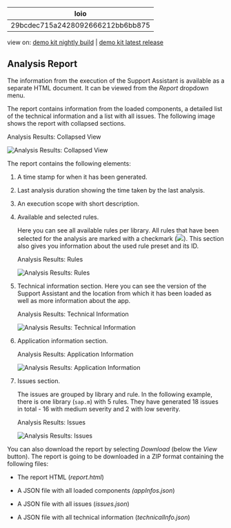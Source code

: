 <!-- loio29bcdec715a2428092666212bb6bb875 -->

| loio |
| -----|
| 29bcdec715a2428092666212bb6bb875 |

<div id="loio">

view on: [demo kit nightly build](https://openui5nightly.hana.ondemand.com/#/topic/29bcdec715a2428092666212bb6bb875) | [demo kit latest release](https://openui5.hana.ondemand.com/#/topic/29bcdec715a2428092666212bb6bb875)</div>

## Analysis Report

The information from the execution of the Support Assistant is available as a separate HTML document. It can be viewed from the *Report* dropdown menu.

The report contains information from the loaded components, a detailed list of the technical information and a list with all issues. The following image shows the report with collapsed sections.

   
  
<a name="loio29bcdec715a2428092666212bb6bb875__fig_qcx_vk1_k1b"/>Analysis Results: Collapsed View

 ![](loioea03b3f155794651b63742a574a42a7b_HiRes.png "Analysis Results: Collapsed View") 

The report contains the following elements:

1.  A time stamp for when it has been generated.

2.  Last analysis duration showing the time taken by the last analysis.

3.  An execution scope with short description.

4.  Available and selected rules.

    Here you can see all available rules per library. All rules that have been selected for the analysis are marked with a checkmark \(![](loio6f0632338a294dbd8fda177a422d88d8_HiRes.png)\). This section also gives you information about the used rule preset and its ID.

       
      
    <a name="loio29bcdec715a2428092666212bb6bb875__fig_h2m_zk1_k1b"/>Analysis Results: Rules

     ![](loioa6b194107723468daf578214e7abc8b3_HiRes.png "Analysis Results: Rules") 

5.  Technical information section. Here you can see the version of the Support Assistant and the location from which it has been loaded as well as more information about the app.

       
      
    <a name="loio29bcdec715a2428092666212bb6bb875__fig_szv_dl1_k1b"/>Analysis Results: Technical Information

     ![](loio103b3fc2cf0049abab89f7411a8bccde_HiRes.png "Analysis Results: Technical Information") 

6.  Application information section.

       
      
    <a name="loio29bcdec715a2428092666212bb6bb875__fig_anc_hl1_k1b"/>Analysis Results: Application Information

     ![](loioff63b15f32044ad58e83a2c4a76f9453_HiRes.png "Analysis Results: Application Information") 

7.  Issues section.

    The issues are grouped by library and rule. In the following example, there is one library \(`sap.m`\) with 5 rules. They have generated 18 issues in total - 16 with medium severity and 2 with low severity.

       
      
    <a name="loio29bcdec715a2428092666212bb6bb875__fig_p14_jl1_k1b"/>Analysis Results: Issues

     ![](loiod39e614af12d44899a32dc2db58ebea5_HiRes.png "Analysis Results: Issues") 


You can also download the report by selecting *Download* \(below the *View* button\). The report is going to be downloaded in a ZIP format containing the following files:

-   The report HTML \(*report.html*\)

-   A JSON file with all loaded components *\(appInfos.json*\)

-   A JSON file with all issues \(*issues.json*\)

-   A JSON file with all technical information \(*technicalInfo.json*\)


